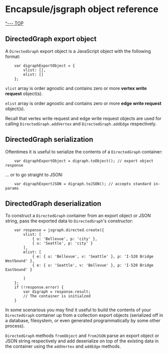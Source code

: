 # Encapsule/jsgraph object reference

[^--- TOP](../README.md)

## DirectedGraph export object

A `DirectedGraph` export object is a JavaScript object with the following format:

        var digraphExportObject = {
            vlist: [],
            elist: []
        };

`vlist` array is order agnostic and contains zero or more **vertex write request** object(s).

`elist` array is order agnostic and contains zero or more **edge write request** object(s).

Recall that vertex write request and edge write request objects are used for calling `DirectedGraph.addVertex` and `DirectedGraph.addEdge` respectively.

## DirectedGraph serialization

Oftentimes it is useful to serialize the contents of a `DirectedGraph` container:

        var digraphExportObject = digraph.toObject(); // export object response

... or to go straight to JSON:

        var digraphExportJSON = digraph.toJSON(); // accepts standard in-params

## DirectedGraph deserialization

To construct a `DirectedGraph` container from an export object or JSON string, pass the exported data to `DirectedGraph`'s constructor:

        var response = jsgraph.directed.create({
            vlist: [
                { u: 'Bellevue', p: 'city' },
                { u: 'Seattle', p: 'city' }
            ],
            elist: [
                { e: { u: 'Bellevue', v: 'Seattle' }, p: 'I-520 Bridge Westbound' },
                { e: { u: 'Seattle', v: 'Bellevue' }, p: 'I-520 Bridge Eastbound' }

            ]
        };
        if (!response.error) {
            var digraph = response.result;
            // The container is initialzed
        }
        
In some scenarious you may find it useful to build the contents of your `DirectedGraph` container up from a collection export objects (serialized off in a database, filesystem, or even generated programmatically by some other process).

`DirectedGraph` methods `fromObject` and `fromJSON` parse an export object or JSON string respectively and add deserialize on top of the existing data in the container using the `addVertex` and `addEdge` methods.

